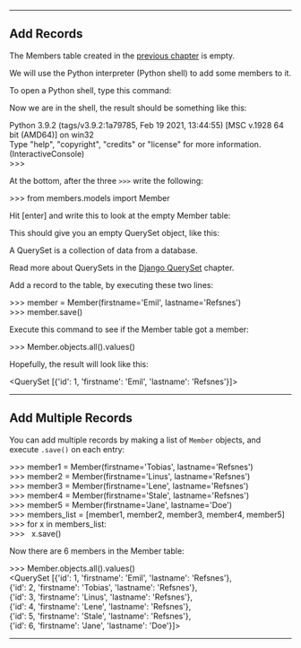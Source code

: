 ___

## Add Records

The Members table created in the [previous chapter](https://www.w3schools.com/django/django_models.php) is empty.

We will use the Python interpreter (Python shell) to add some members to it.

To open a Python shell, type this command:

Now we are in the shell, the result should be something like this:

Python 3.9.2 (tags/v3.9.2:1a79785, Feb 19 2021, 13:44:55) \[MSC v.1928 64 bit (AMD64)\] on win32  
Type "help", "copyright", "credits" or "license" for more information.  
(InteractiveConsole)  
\>>>

At the bottom, after the three `>>>` write the following:

\>>> from members.models import Member

Hit \[enter\] and write this to look at the empty Member table:

This should give you an empty QuerySet object, like this:

A QuerySet is a collection of data from a database.

Read more about QuerySets in the [Django QuerySet](https://www.w3schools.com/django/django_queryset.php) chapter.

Add a record to the table, by executing these two lines:

\>>> member = Member(firstname='Emil', lastname='Refsnes')  
\>>> member.save()

Execute this command to see if the Member table got a member:

\>>> Member.objects.all().values()

Hopefully, the result will look like this:

<QuerySet \[{'id': 1, 'firstname': 'Emil', 'lastname': 'Refsnes'}\]>

___

## Add Multiple Records

You can add multiple records by making a list of `Member` objects, and execute `.save()` on each entry:

\>>> member1 = Member(firstname='Tobias', lastname='Refsnes')  
\>>> member2 = Member(firstname='Linus', lastname='Refsnes')  
\>>> member3 = Member(firstname='Lene', lastname='Refsnes')  
\>>> member4 = Member(firstname='Stale', lastname='Refsnes')  
\>>> member5 = Member(firstname='Jane', lastname='Doe')  
\>>> members\_list = \[member1, member2, member3, member4, member5\]  
\>>> for x in members\_list:  
\>>>   x.save()

Now there are 6 members in the Member table:

\>>> Member.objects.all().values()  
<QuerySet \[{'id': 1, 'firstname': 'Emil', 'lastname': 'Refsnes'},  
{'id': 2, 'firstname': 'Tobias', 'lastname': 'Refsnes'},  
{'id': 3, 'firstname': 'Linus', 'lastname': 'Refsnes'},  
{'id': 4, 'firstname': 'Lene', 'lastname': 'Refsnes'},  
{'id': 5, 'firstname': 'Stale', 'lastname': 'Refsnes'},  
{'id': 6, 'firstname': 'Jane', 'lastname': 'Doe'}\]>

___

